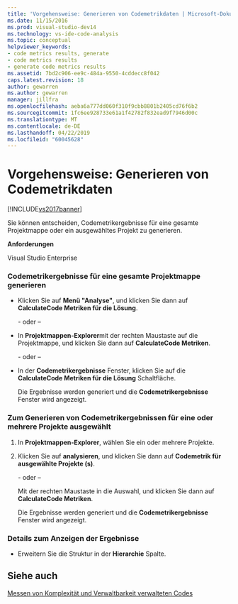 ```yaml
---
title: 'Vorgehensweise: Generieren von Codemetrikdaten | Microsoft-Dokumentation'
ms.date: 11/15/2016
ms.prod: visual-studio-dev14
ms.technology: vs-ide-code-analysis
ms.topic: conceptual
helpviewer_keywords:
- code metrics results, generate
- code metrics results
- generate code metrics results
ms.assetid: 7bd2c906-ee9c-484a-9550-4cddecc8f042
caps.latest.revision: 18
author: gewarren
ms.author: gewarren
manager: jillfra
ms.openlocfilehash: aeba6a777dd060f310f9cbb8801b2405cd76f6b2
ms.sourcegitcommit: 1fc6ee928733e61a1f42782f832ead9f7946d00c
ms.translationtype: MT
ms.contentlocale: de-DE
ms.lasthandoff: 04/22/2019
ms.locfileid: "60045628"
---
```

# <a name="how-to-generate-code-metrics-data"></a>Vorgehensweise: Generieren von Codemetrikdaten
[!INCLUDE[vs2017banner](../includes/vs2017banner.md)]

Sie können entscheiden, Codemetrikergebnisse für eine gesamte Projektmappe oder ein ausgewähltes Projekt zu generieren.  
  
 **Anforderungen**  
  
 Visual Studio Enterprise  
  
### <a name="to-generate-code-metrics-results-for-an-entire-solution"></a>Codemetrikergebnisse für eine gesamte Projektmappe generieren  
  
- Klicken Sie auf **Menü "Analyse"**, und klicken Sie dann auf **CalculateCode Metriken für die Lösung**.  
  
     \- oder –  
  
- In **Projektmappen-Explorer**mit der rechten Maustaste auf die Projektmappe, und klicken Sie dann auf **CalculateCode Metriken**.  
  
     \- oder –  
  
- In der **Codemetrikergebnisse** Fenster, klicken Sie auf die **CalculateCode Metriken für die Lösung** Schaltfläche.  
  
     Die Ergebnisse werden generiert und die **Codemetrikergebnisse** Fenster wird angezeigt.  
  
### <a name="to-generate-code-metrics-results-for-one-or-more-selected-projects"></a>Zum Generieren von Codemetrikergebnissen für eine oder mehrere Projekte ausgewählt  
  
1. In **Projektmappen-Explorer**, wählen Sie ein oder mehrere Projekte.  
  
2. Klicken Sie auf **analysieren**, und klicken Sie dann auf **Codemetrik für ausgewählte Projekte (s)**.  
  
    \- oder –  
  
    Mit der rechten Maustaste in die Auswahl, und klicken Sie dann auf **CalculateCode Metriken**.  
  
   Die Ergebnisse werden generiert und die **Codemetrikergebnisse** Fenster wird angezeigt.  
  
### <a name="to-view-the-results-details"></a>Details zum Anzeigen der Ergebnisse  
  
- Erweitern Sie die Struktur in der **Hierarchie** Spalte.  
  
## <a name="see-also"></a>Siehe auch  
 [Messen von Komplexität und Verwaltbarkeit verwalteten Codes](../code-quality/measuring-complexity-and-maintainability-of-managed-code.md)
